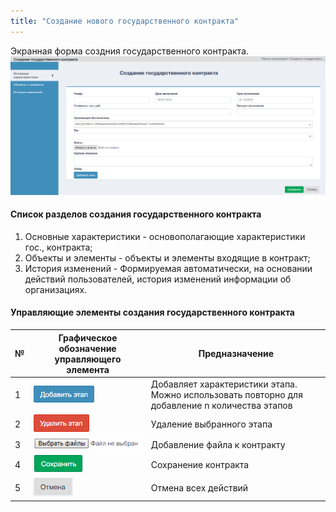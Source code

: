 ```yaml
---
title: "Создание нового государственного контракта"
---
```


Экранная форма создния государственного контракта.  
![](main.PNG)

#### Список разделов создания государственного контракта

1. Основные характеристики - основополагающие характеристики гос., контракта;
2. Объекты и элементы - объекты и элементы входящие в контракт;
3. История изменений - Формируемая автоматически, на основании действий пользователей, история изменений информации об организациях.

#### Управляющие элементы создания государственного контракта


| № | Графическое обозначение управляющего элемента | Предназначение                                                                                 |
|---|-----------------------------------------------|------------------------------------------------------------------------------------------------|
| 1 | ![](additap.PNG)                              | Добавляет характеристики этапа. Можно использовать повторно для добавление n количества этапов |
| 2 | ![](deletitap.PNG)                            | Удаление выбранного этапа                                                                      |
| 3 | ![](addfile.PNG)                              | Добавление файла к контракту                                                                   |
| 4 | ![](savedcontr.PNG)                           | Сохранение контракта                                                                           |
| 5 | ![](otmena.PNG)                               | Отмена всех действий                                                                           |